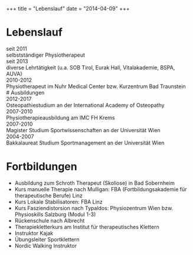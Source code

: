 +++
title = "Lebenslauf"
date = "2014-04-09"
+++
# Lebenslauf
</div>
  <div class="table-row">
    <div class="table-cell">seit 2011</div>
    <div class="table-cell">selbstständiger Physiotherapeut </div>
  </div>
</div>
<div class="table-row">
    <div class="table-cell">seit 2013</div>
    <div class="table-cell">diverse Lehrtätigkeit (u.a. SOB Tirol, Eurak Hall, Vitalakademie, BSPA, AUVA)</div>
  </div>
  </div>
<div class="table-row">
    <div class="table-cell">2010-2012</div>
    <div class="table-cell">Physiotherapeut im Nuhr Medical Center bzw. Kurzentrum Bad Traunstein</div>
  </div>
# Ausbildungen
<div class="table">
  <div class="table-row">
    <div class="table-cell">2012-2017</div>
    <div class="table-cell">Osteopathiestudium an der International Academy of Osteopathy</div>
  </div>
  <div class="table-row">
    <div class="table-cell">2007-2010</div>
    <div class="table-cell">Physiotherapieausbildung am IMC FH Krems</div>
  </div>
<div class="table-row">
    <div class="table-cell">2007-2010</div>
    <div class="table-cell">Magister Studium Sportwissenschaften an der Universität Wien
</div>
  </div>
  <div class="table-row">
    <div class="table-cell">2004-2007</div>
    <div class="table-cell">Bakkalaureat Studium Sportmanagement an der Universität Wien</div>
  </div>
</div>


# Fortbildungen

* Ausbildung zum Schroth Therapeut (Skoliose) in Bad Sobernheim 
*  Kurs manuelle Therapie nach Mulligan: FBA (Fortbildungsakademie für therapeutische Berufe) Linz
* Kurs Lokale Stabilisatoren: FBA  Linz 
* Kurs Fasziendistorsion nach Typaldos: Physiozentrum Wien bzw. Physioskills Salzburg (Modul 1-3) 
* Rückenschule nach Albrecht
* Therapiekletterkurs am Institut für therapeutisches Klettern 
* Instruktor Kajak 
* Übungsleiter Sportklettern 
* Nordic Walking Instruktor
